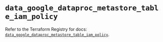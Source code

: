 # `data_google_dataproc_metastore_table_iam_policy`

Refer to the Terraform Registry for docs: [`data_google_dataproc_metastore_table_iam_policy`](https://registry.terraform.io/providers/hashicorp/google-beta/6.46.0/docs/data-sources/google_dataproc_metastore_table_iam_policy).
